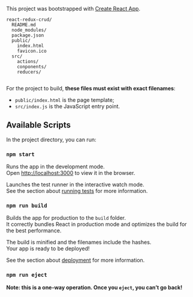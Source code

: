 This project was bootstrapped with [Create React App](https://github.com/facebook/create-react-app).


```
react-redux-crud/
  README.md
  node_modules/
  package.json
  public/
    index.html
    favicon.ico
  src/
    actions/
    conponents/
    reducers/
	
```

For the project to build, **these files must exist with exact filenames**:

- `public/index.html` is the page template;
- `src/index.js` is the JavaScript entry point.


## Available Scripts

In the project directory, you can run:

### `npm start`

Runs the app in the development mode.<br>
Open [http://localhost:3000](http://localhost:3000) to view it in the browser.


Launches the test runner in the interactive watch mode.<br>
See the section about [running tests](#running-tests) for more information.

### `npm run build`

Builds the app for production to the `build` folder.<br>
It correctly bundles React in production mode and optimizes the build for the best performance.

The build is minified and the filenames include the hashes.<br>
Your app is ready to be deployed!

See the section about [deployment](#deployment) for more information.

### `npm run eject`

**Note: this is a one-way operation. Once you `eject`, you can’t go back!**


